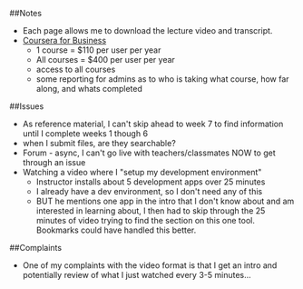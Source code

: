 
##Notes
* Each page allows me to download the lecture video and transcript.
* [Coursera for Business](https://www.coursera.org/enterprise)
  * 1 course = $110 per user per year
  * All courses = $400 per user per year
  * access to all courses
  * some reporting for admins as to who is taking what course, how far along, and whats completed

##Issues
* As reference material, I can't skip ahead to week 7 to find information until I complete weeks 1 though 6
* when I submit files, are they searchable?
* Forum - async, I can't go live with teachers/classmates NOW to get through an issue
* Watching a video where I "setup my development environment" 
  * Instructor installs about 5 development apps over 25 minutes 
  * I already have a dev environment, so I don't need any of this
  * BUT he mentions one app in the intro that I don't know about and am interested 
    in learning about, I then had to skip through the 25 minutes of video trying to 
    find the section on this one tool. Bookmarks could have handled this better. 
  

##Complaints
* One of my complaints with the video format is that I get an intro and potentially review of what I just watched every 3-5 minutes...

